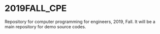 # 2019FALL_CPE

Repository for computer programming for engineers, 2019, Fall.
It will be a main repository for demo source codes.
